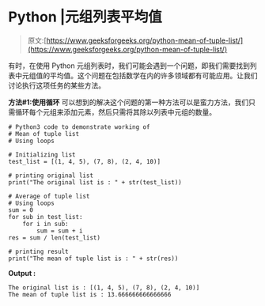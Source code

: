 # Python |元组列表平均值

> 原文:[https://www.geeksforgeeks.org/python-mean-of-tuple-list/](https://www.geeksforgeeks.org/python-mean-of-tuple-list/)

有时，在使用 Python 元组列表时，我们可能会遇到一个问题，即我们需要找到列表中元组值的平均值。这个问题在包括数学在内的许多领域都有可能应用。让我们讨论执行这项任务的某些方法。

**方法#1:使用循环**
可以想到的解决这个问题的第一种方法可以是蛮力方法，我们只需循环每个元组来添加元素，然后只需将其除以列表中元组的数量。

```
# Python3 code to demonstrate working of
# Mean of tuple list
# Using loops

# Initializing list
test_list = [(1, 4, 5), (7, 8), (2, 4, 10)]

# printing original list
print("The original list is : " + str(test_list))

# Average of tuple list
# Using loops
sum = 0
for sub in test_list:
    for i in sub:
        sum = sum + i
res = sum / len(test_list)

# printing result
print("The mean of tuple list is : " + str(res))
```

**Output :**

```
The original list is : [(1, 4, 5), (7, 8), (2, 4, 10)]
The mean of tuple list is : 13.666666666666666

```